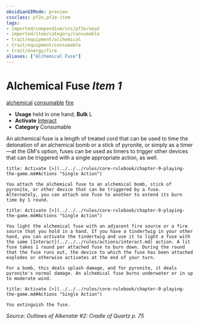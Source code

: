 ```yaml
---
obsidianUIMode: preview
cssclass: pf2e,pf2e-item
tags:
- imported/compendium/src/pf2e/ooa2
- imported/item/category/consumable
- trait/equipment/alchemical
- trait/equipment/consumable
- trait/energy/fire
aliases: ["Alchemical Fuse"]
---
```

# Alchemical Fuse *Item 1*  
[alchemical](alchemical.md)  [consumable](consumable.md)  [fire](fire.md)  

- **Usage** held in one hand; **Bulk** L
- **Activate** [Interact](interact.md)
- **Category** Consumable

An alchemical fuse is a length of treated cord that can be used to time the detonation of an alchemical bomb or a stick of pyronite, or simply as a timer—at the GM's option, fuses can be used as timers to trigger other devices that can be triggered with a single appropriate action, as well.

```ad-embed-ability
title: Activate [>](../../../rules/core-rulebook/chapter-9-playing-the-game.md#Actions "Single Action")

You attach the alchemical fuse to an alchemical bomb, stick of pyronite, or other device that can be triggered by a fuse. Alternately, you can attach one fuse to another to extend its burn time by 1 round.
```

```ad-embed-ability
title: Activate [>](../../../rules/core-rulebook/chapter-9-playing-the-game.md#Actions "Single Action")

You light the alchemical fuse with an adjacent fire source or a fire source that you hold in a hand. If you have a tindertwig in your other hand, you can activate the tindertwig and use it to light a fuse with the same [Interact](../../../rules/actions/interact.md) action. A lit fuse takes 1 round per attached fuse to burn down. During the round that the fuse runs out, the device to which the fuse has been attached explodes or otherwise activates at the end of your turn.

For a bomb, this deals splash damage, and for pyronite, it deals pyronite's normal damage. An alchemical fuse burns underwater or in up to moderate wind.
```

```ad-embed-ability
title: Activate [>](../../../rules/core-rulebook/chapter-9-playing-the-game.md#Actions "Single Action")

You extinguish the fuse.
```

*Source: Outlaws of Alkenstar #2: Cradle of Quartz p. 75*
